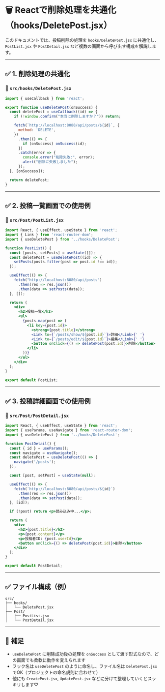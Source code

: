 # 🗑️ Reactで削除処理を共通化（hooks/DeletePost.jsx）

このドキュメントでは、投稿削除の処理を `hooks/DeletePost.jsx` に共通化し、  
`PostList.jsx` や `PostDetail.jsx` など複数の画面から呼び出す構成を解説します。

---

## ✅ 1. 削除処理の共通化

### 📁 `src/hooks/DeletePost.jsx`

```jsx
import { useCallback } from 'react';

export function useDeletePost(onSuccess) {
  const deletePost = useCallback((id) => {
    if (!window.confirm("本当に削除しますか？")) return;

    fetch(`http://localhost:8080/api/posts/${id}`, {
      method: 'DELETE',
    })
      .then(() => {
        if (onSuccess) onSuccess(id);
      })
      .catch(error => {
        console.error("削除失敗:", error);
        alert("削除に失敗しました");
      });
  }, [onSuccess]);

  return deletePost;
}
```

---

## ✅ 2. 投稿一覧画面での使用例

### 📁 `src/Post/PostList.jsx`

```jsx
import React, { useEffect, useState } from 'react';
import { Link } from 'react-router-dom';
import { useDeletePost } from '../hooks/DeletePost';

function PostList() {
  const [posts, setPosts] = useState([]);
  const deletePost = useDeletePost((id) => {
    setPosts(posts.filter(post => post.id !== id));
  });

  useEffect(() => {
    fetch("http://localhost:8080/api/posts")
      .then(res => res.json())
      .then(data => setPosts(data));
  }, []);

  return (
    <div>
      <h2>投稿一覧</h2>
      <ul>
        {posts.map(post => (
          <li key={post.id}>
            <strong>{post.title}</strong>
            <Link to={`/posts/show/${post.id}`}>詳細</Link>{' '}
            <Link to={`/posts/edit/${post.id}`}>編集</Link>{' '}
            <button onClick={() => deletePost(post.id)}>削除</button>
          </li>
        ))}
      </ul>
    </div>
  );
}

export default PostList;
```

---

## ✅ 3. 投稿詳細画面での使用例

### 📁 `src/Post/PostDetail.jsx`

```jsx
import React, { useEffect, useState } from 'react';
import { useParams, useNavigate } from 'react-router-dom';
import { useDeletePost } from '../hooks/DeletePost';

function PostDetail() {
  const { id } = useParams();
  const navigate = useNavigate();
  const deletePost = useDeletePost(() => {
    navigate('/posts');
  });

  const [post, setPost] = useState(null);

  useEffect(() => {
    fetch(`http://localhost:8080/api/posts/${id}`)
      .then(res => res.json())
      .then(data => setPost(data));
  }, [id]);

  if (!post) return <p>読み込み中...</p>;

  return (
    <div>
      <h2>{post.title}</h2>
      <p>{post.content}</p>
      <p>投稿者ID: {post.userId}</p>
      <button onClick={() => deletePost(post.id)}>削除</button>
    </div>
  );
}

export default PostDetail;
```

---

## ✅ ファイル構成（例）

```
src/
├── hooks/
│   └── DeletePost.jsx
├── Post/
│   ├── PostList.jsx
│   └── PostDetail.jsx
```

---

## 🎀 補足

- `useDeletePost` に削除成功後の処理を `onSuccess` として渡す形式なので、どの画面でも柔軟に動作を変えられます
- フック名は `useDeletePost` のように命名し、ファイル名は `DeletePost.jsx` でOK（プロジェクトの命名規則に合わせて）
- 他にも `CreatePost.jsx`, `UpdatePost.jsx` などに分けて整理していくとスッキリします♡

